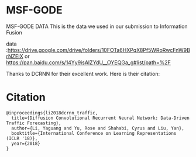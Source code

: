 # MSF-GODE

MSF-GODE DATA
This is the data we used in our submission to Information Fusion

data :https://drive.google.com/drive/folders/10FOTa6HXPqX8Pf5WRoRwcFnW9BrNZEIX or https://pan.baidu.com/s/14Yy9isAIZYdU__OYEQGa_g#list/path=%2F

Thanks to DCRNN for their excellent work. Here is their citation:

# Citation

```
@inproceedings{li2018dcrnn_traffic,
  title={Diffusion Convolutional Recurrent Neural Network: Data-Driven Traffic Forecasting},
  author={Li, Yaguang and Yu, Rose and Shahabi, Cyrus and Liu, Yan},
  booktitle={International Conference on Learning Representations (ICLR '18)},
  year={2018}
}
```

